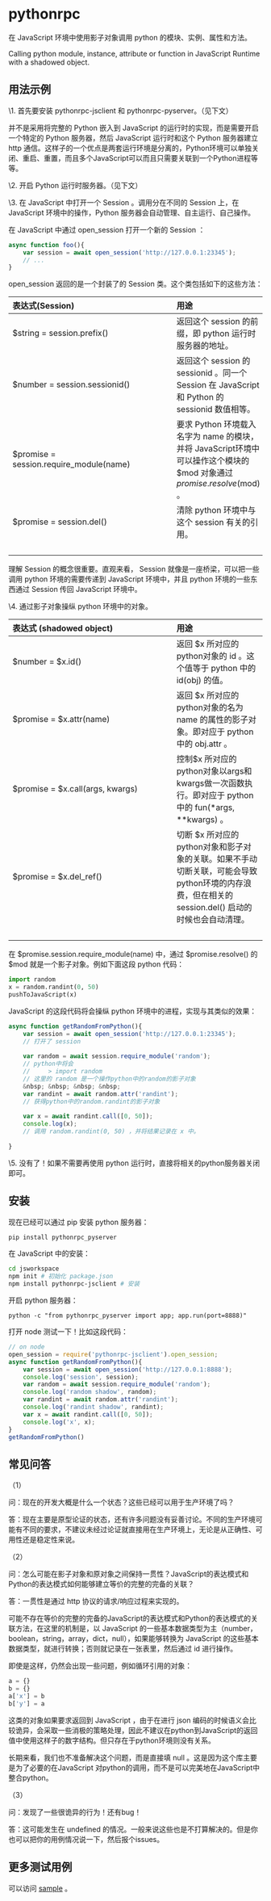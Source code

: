 pythonrpc
==========

在 JavaScript 环境中使用影子对象调用 python 的模块、实例、属性和方法。

Calling python module, instance, attribute or function in JavaScript Runtime with a shadowed object.

用法示例
--------

\1. 首先要安装 pythonrpc-jsclient 和 pythonrpc-pyserver。（见下文）

并不是采用将完整的 Python 嵌入到 JavaScript 的运行时的实现，而是需要开启一个特定的 Python 服务器，然后 JavaScript 运行时和这个 Python 服务器建立 http 通信。这样子的一个优点是两套运行环境是分离的，Python环境可以单独关闭、重启、重置，而且多个JavaScript可以而且只需要关联到一个Python进程等等。

\2. 开启 Python 运行时服务器。（见下文）

\3. 在 JavaScript 中打开一个 Session 。调用分在不同的 Session 上，在 JavaScript 环境中的操作，Python 服务器会自动管理、自主运行、自己操作。

在 JavaScript 中通过 open_session 打开一个新的 Session ：

```JavaScript
async function foo(){
	var session = await open_session('http://127.0.0.1:23345');
	// ...
}
```

open_session 返回的是一个封装了的 Session 类。这个类包括如下的这些方法：


|   表达式(Session)                          |   用途                                                                                                                | 
|:------------------------------------------|:---------------------------------------------------------------------------------------------------------------------|
| $string = session.prefix()                |  返回这个 session 的前缀，即 python 运行时服务器的地址。                                                                  |
| $number = session.sessionid()             |  返回这个 session 的 sessionid 。同一个 Session 在 JavaScript 和 Python 的 sessionid 数值相等。                           |
| $promise = session.require_module(name)   |  要求 Python 环境载入名字为 name 的模块，并将 JavaScript环境中可以操作这个模块的 $mod 对象通过 $promise.resolve($mod) 。    |
| $promise = session.del()                  |  清除 python 环境中与这个 session 有关的引用。                                                                            |
| &nbsp;&nbsp;&nbsp;&nbsp;&nbsp;&nbsp;&nbsp;&nbsp;&nbsp;&nbsp;&nbsp;&nbsp;&nbsp;&nbsp;&nbsp;&nbsp;&nbsp;&nbsp;&nbsp;&nbsp;&nbsp;&nbsp;&nbsp;&nbsp;&nbsp;&nbsp;&nbsp;&nbsp;&nbsp;&nbsp;&nbsp;&nbsp;&nbsp;&nbsp;&nbsp;&nbsp;&nbsp;&nbsp;&nbsp;&nbsp;&nbsp;&nbsp;&nbsp;&nbsp;&nbsp;&nbsp;&nbsp;&nbsp;&nbsp;&nbsp;&nbsp;&nbsp;&nbsp;&nbsp;&nbsp;&nbsp;&nbsp;&nbsp;&nbsp;&nbsp;&nbsp;&nbsp;&nbsp;&nbsp;&nbsp;&nbsp;&nbsp;&nbsp;&nbsp;&nbsp;&nbsp;&nbsp;| |

理解 Session 的概念很重要。直观来看， Session 就像是一座桥梁，可以把一些调用 python 环境的需要传递到 JavaScript 环境中，并且 python 环境的一些东西通过 Session 传回 JavaScript 环境中。

\4. 通过影子对象操纵 python 环境中的对象。

|  表达式 (shadowed object)                  |   用途                                                                                                                | 
|:------------------------------------------|:----------------------------------------------------------------------------------------------------------------------|
| $number = $x.id()                         |  返回 $x 所对应的python对象的 id 。这个值等于 python 中的 id(obj) 的值。                                                  |
| $promise = $x.attr(name)                  |  返回 $x 所对应的python对象的名为 name 的属性的影子对象。即对应于 python 中的 obj.attr 。                                   |
| $promise = $x.call(args, kwargs)          |  控制$x 所对应的python对象以args和kwargs做一次函数执行。即对应于 python 中的 fun(*args, \*\*kwargs) 。                      |
| $promise = $x.del_ref()                   |  切断 $x 所对应的python对象和影子对象的关联。如果不手动切断关联，可能会导致python环境的内存浪费，但在相关的 session.del() 启动的时候也会自动清理。 |
| &nbsp;&nbsp;&nbsp;&nbsp;&nbsp;&nbsp;&nbsp;&nbsp;&nbsp;&nbsp;&nbsp;&nbsp;&nbsp;&nbsp;&nbsp;&nbsp;&nbsp;&nbsp;&nbsp;&nbsp;&nbsp;&nbsp;&nbsp;&nbsp;&nbsp;&nbsp;&nbsp;&nbsp;&nbsp;&nbsp;&nbsp;&nbsp;&nbsp;&nbsp;&nbsp;&nbsp;&nbsp;&nbsp;&nbsp;&nbsp;&nbsp;&nbsp;&nbsp;&nbsp;&nbsp;&nbsp;&nbsp;&nbsp;&nbsp;&nbsp;&nbsp;&nbsp;&nbsp;&nbsp;&nbsp;&nbsp;&nbsp;&nbsp;&nbsp;&nbsp;&nbsp;&nbsp;&nbsp;&nbsp;&nbsp;&nbsp;&nbsp;&nbsp;&nbsp;&nbsp;&nbsp;&nbsp;| |

在 $promise.session.require_module(name) 中，通过 $promise.resolve() 的 $mod 就是一个影子对象。例如下面这段 python 代码：

```python
import random
x = random.randint(0, 50)
pushToJavaScript(x)
```

JavaScript 的这段代码将会操纵 python 环境中的进程，实现与其类似的效果：

```JavaScript
async function getRandomFromPython(){
	var session = await open_session('http://127.0.0.1:23345');
	// 打开了 session
	
	var random = await session.require_module('random');
	// python中将会 
	//     > import random
	// 这里的 random 是一个操作python中的random的影子对象
	&nbsp; &nbsp; &nbsp; &nbsp;
	var randint = await random.attr('randint');
	// 获得python中的random.randint的影子对象
	
	var x = await randint.call([0, 50]);
	console.log(x);
	// 调用 random.randint(0, 50) ，并将结果记录在 x 中。
	
}
```

\5. 没有了！如果不需要再使用 python 运行时，直接将相关的python服务器关闭即可。

安装
----

现在已经可以通过 pip 安装 python 服务器：

```bash
pip install pythonrpc_pyserver
```

在 JavaScript 中的安装：

```bash
cd jsworkspace
npm init # 初始化 package.json
npm install pythonrpc-jsclient # 安装
```

开启 python 服务器：

```
python -c "from pythonrpc_pyserver import app; app.run(port=8888)"
```

打开 node 测试一下！比如这段代码：

```javascript
// on node 
open_session = require('pythonrpc-jsclient').open_session;
async function getRandomFromPython(){
	var session = await open_session('http://127.0.0.1:8888');
	console.log('session', session);
	var random = await session.require_module('random');
	console.log('random shadow', random);
	var randint = await random.attr('randint');
	console.log('randint shadow', randint);
	var x = await randint.call([0, 50]);
	console.log('x', x);	
}
getRandomFromPython()
```

常见问答
--------

（1）

问：现在的开发大概是什么一个状态？这些已经可以用于生产环境了吗？

答：现在主要是原型论证的状态，还有许多问题没有妥善讨论。不同的生产环境可能有不同的要求，不建议未经过论证就直接用在生产环境上，无论是从正确性、可用性还是稳定性来说。

（2）

问：怎么可能在影子对象和原对象之间保持一贯性？JavaScript的表达模式和Python的表达模式如何能够建立等价的完整的完备的关联？

答：一贯性是通过 http 协议的请求/响应过程来实现的。

可能不存在等价的完整的完备的JavaScript的表达模式和Python的表达模式的关联方法，在这里的机制是，以 JavaScript 的一些基本数据类型为主（number，boolean，string，array，dict，null），如果能够转换为 JavaScript 的这些基本数据类型，就进行转换；否则就记录在一张表里，然后通过 id 进行操作。

即使是这样，仍然会出现一些问题，例如循环引用的对象：

```python
a = {}
b = {}
a['x'] = b
b['y'] = a
```

这类的对象如果要求返回到 JavaScript ，由于在进行 json 编码的时候语义会比较诡异，会采取一些消极的策略处理，因此不建议在python到JavaScript的返回值中使用这样子的数字结构。但只存在于python环境则没有关系。

长期来看，我们也不准备解决这个问题，而是直接填 null 。这是因为这个库主要是为了必要的在JavaScript 对python的调用，而不是可以完美地在JavaScript中整合python。

（3）

问：发现了一些很诡异的行为！还有bug！

答：这可能发生在 undefined 的情况。一般来说这些也是不打算解决的。但是你也可以把你的用例情况说一下，然后报个issues。

更多测试用例
------------

可以访问 [sample](sample/) 。



